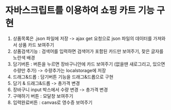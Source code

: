 # 자바스크립트를 이용하여 쇼핑 카트 기능 구현

1. 상품목록은 .json 파일에 저장 -> ajax get 요청으로 json 파일의 데이터를 가져와서 상품 카드 보여주기
2. 상품검색기능 : 검색어를 입력하면 검색어가 포함된 카드만 보여주기, 찾은 글자를 노란색 배경
3. 담기버튼 : 버튼을 누르면 장바구니안에 카드 보여주기 (없을땐 새로그리고, 있으면 수량만 추가) -> 수량추가는 localstorage에 저장
4. 드래그&드롭 : 담기버튼 기능을 드래그&드롭으로 구현
5. 담기 & 드래그&드롭 -> 총가격 변경
6. 장바구니 input 박스에서 수량 변경 -> 총가격 변경
7. 구매하기 버튼 : 모달창 보여주기
8. 입력완료버튼 : canvas로 영수증 보여주기


